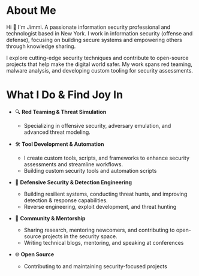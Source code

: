 <!--
**jimmi-aylesworth/jimmi-aylesworth** is a ✨ _special_ ✨ repository because its `README.md` (this file) appears on your GitHub profile.

Here are some ideas to get you started:

- 🔭 I’m currently working on ...
- 🌱 I’m currently learning ...
- 👯 I’m looking to collaborate on ...
- 🤔 I’m looking for help with ...
- 💬 Ask me about ...
- 📫 How to reach me: ...
- 😄 Pronouns: ...
- ⚡ Fun fact: ...
-->

# About Me
Hi 👋 I'm Jimmi. A passionate information security professional and technologist based in New York. I work in information security (offense and defense), focusing on building secure systems and empowering others through knowledge sharing.

I explore cutting-edge security techniques and contribute to open-source projects that help make the digital world safer. My work spans red teaming, malware analysis, and developing custom tooling for security assessments.

# What I Do & Find Joy In

- 🔍 **Red Teaming & Threat Simulation**  
  - Specializing in offensive security, adversary emulation, and advanced threat modeling.

- 🛠️ **Tool Development & Automation**  
  - I create custom tools, scripts, and frameworks to enhance security assessments and streamline workflows.
  - Building custom security tools and automation scripts

- 🔐 **Defensive Security & Detection Engineering**  
  - Building resilient systems, conducting threat hunts, and improving detection & response capabilities.
  - Reverse engineering, exploit development, and threat hunting
  
- 📢 **Community & Mentorship**  
  - Sharing research, mentoring newcomers, and contributing to open-source projects in the security space.
  - Writing technical blogs, mentoring, and speaking at conferences

- 🌐 **Open Source**
  - Contributing to and maintaining security-focused projects
